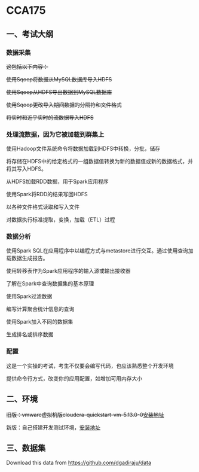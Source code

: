 # CCA175

## 一、考试大纲

### ~~数据采集~~

~~这包括以下内容：~~

~~使用Sqoop将数据从MySQL数据库导入HDFS~~

~~使用Sqoop从HDFS导出数据到MySQL数据库~~

~~使用Sqoop更改导入期间数据的分隔符和文件格式~~

~~将实时和近乎实时的流数据导入HDFS~~

### 处理流数据，因为它被加载到群集上

使用Hadoop文件系统命令将数据加载到HDFS中转换，分批，储存

将存储在HDFS中的给定格式的一组数据值转换为新的数据值或新的数据格式，并将其写入HDFS。

从HDFS加载RDD数据，用于Spark应用程序

使用Spark将RDD的结果写回HDFS

以各种文件格式读取和写入文件

对数据执行标准提取，变换，加载（ETL）过程

### 数据分析

使用Spark SQL在应用程序中以编程方式与metastore进行交互。通过使用查询加载数据生成报告。

使用转移表作为Spark应用程序的输入源或输出接收器

了解在Spark中查询数据集的基本原理

使用Spark过滤数据

编写计算聚合统计信息的查询

使用Spark加入不同的数据集

生成排名或排序数据

### 配置

这是一个实操的考试，考生不仅要会编写代码，也应该熟悉整个开发环境

提供命令行方式，改变你的应用配置，如增加可用内存大小



## 二、环境

~~旧版：vmware虚拟机版cloudera-quickstart-vm-5.13.0-0[安装地址](https://www.cloudera.com/downloads/quickstart_vms/5-13.html)~~

新版：自己搭建开发测试环境，[安装地址](https://github.com/yiluohan1234/centos_env)

## 三、数据集

Download this data from https://github.com/dgadiraju/data

